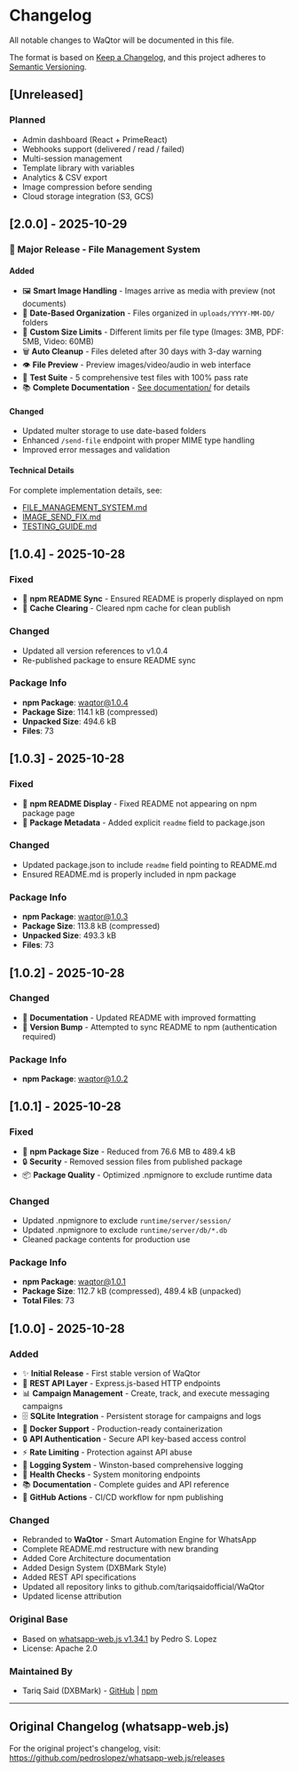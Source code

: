 # Changelog

All notable changes to WaQtor will be documented in this file.

The format is based on [Keep a Changelog](https://keepachangelog.com/en/1.0.0/),
and this project adheres to [Semantic Versioning](https://semver.org/spec/v2.0.0.html).

## [Unreleased]

### Planned
- Admin dashboard (React + PrimeReact)
- Webhooks support (delivered / read / failed)
- Multi-session management
- Template library with variables
- Analytics & CSV export
- Image compression before sending
- Cloud storage integration (S3, GCS)

## [2.0.0] - 2025-10-29

### 🎉 Major Release - File Management System

#### Added
- 🖼️ **Smart Image Handling** - Images arrive as media with preview (not documents)
- 📁 **Date-Based Organization** - Files organized in `uploads/YYYY-MM-DD/` folders
- 📏 **Custom Size Limits** - Different limits per file type (Images: 3MB, PDF: 5MB, Video: 60MB)
- 🗑️ **Auto Cleanup** - Files deleted after 30 days with 3-day warning
- 👁️ **File Preview** - Preview images/video/audio in web interface
- 🧪 **Test Suite** - 5 comprehensive test files with 100% pass rate
- 📚 **Complete Documentation** - [See documentation/](documentation/) for details

#### Changed
- Updated multer storage to use date-based folders
- Enhanced `/send-file` endpoint with proper MIME type handling
- Improved error messages and validation

#### Technical Details
For complete implementation details, see:
- [FILE_MANAGEMENT_SYSTEM.md](documentation/FILE_MANAGEMENT_SYSTEM.md)
- [IMAGE_SEND_FIX.md](documentation/IMAGE_SEND_FIX.md)
- [TESTING_GUIDE.md](tests/TESTING_GUIDE.md)

## [1.0.4] - 2025-10-28

### Fixed
- 🐛 **npm README Sync** - Ensured README is properly displayed on npm
- 🔄 **Cache Clearing** - Cleared npm cache for clean publish

### Changed
- Updated all version references to v1.0.4
- Re-published package to ensure README sync

### Package Info
- **npm Package**: [waqtor@1.0.4](https://www.npmjs.com/package/waqtor)
- **Package Size**: 114.1 kB (compressed)
- **Unpacked Size**: 494.6 kB
- **Files**: 73

## [1.0.3] - 2025-10-28

### Fixed
- 🐛 **npm README Display** - Fixed README not appearing on npm package page
- 📄 **Package Metadata** - Added explicit `readme` field to package.json

### Changed
- Updated package.json to include `readme` field pointing to README.md
- Ensured README.md is properly included in npm package

### Package Info
- **npm Package**: [waqtor@1.0.3](https://www.npmjs.com/package/waqtor)
- **Package Size**: 113.8 kB (compressed)
- **Unpacked Size**: 493.3 kB
- **Files**: 73

## [1.0.2] - 2025-10-28

### Changed
- 📝 **Documentation** - Updated README with improved formatting
- 🔧 **Version Bump** - Attempted to sync README to npm (authentication required)

### Package Info
- **npm Package**: [waqtor@1.0.2](https://www.npmjs.com/package/waqtor)

## [1.0.1] - 2025-10-28

### Fixed
- 🐛 **npm Package Size** - Reduced from 76.6 MB to 489.4 kB
- 🔒 **Security** - Removed session files from published package
- 📦 **Package Quality** - Optimized .npmignore to exclude runtime data

### Changed
- Updated .npmignore to exclude `runtime/server/session/`
- Updated .npmignore to exclude `runtime/server/db/*.db`
- Cleaned package contents for production use

### Package Info
- **npm Package**: [waqtor@1.0.1](https://www.npmjs.com/package/waqtor)
- **Package Size**: 112.7 kB (compressed), 489.4 kB (unpacked)
- **Total Files**: 73

## [1.0.0] - 2025-10-28

### Added
- ✨ **Initial Release** - First stable version of WaQtor
- 🚀 **REST API Layer** - Express.js-based HTTP endpoints
- 📊 **Campaign Management** - Create, track, and execute messaging campaigns
- 🗄️ **SQLite Integration** - Persistent storage for campaigns and logs
- 🐳 **Docker Support** - Production-ready containerization
- 🔒 **API Authentication** - Secure API key-based access control
- ⚡ **Rate Limiting** - Protection against API abuse
- 📝 **Logging System** - Winston-based comprehensive logging
- 🏥 **Health Checks** - System monitoring endpoints
- 📚 **Documentation** - Complete guides and API reference
- 🔐 **GitHub Actions** - CI/CD workflow for npm publishing

### Changed
- Rebranded to **WaQtor** - Smart Automation Engine for WhatsApp
- Complete README.md restructure with new branding
- Added Core Architecture documentation
- Added Design System (DXBMark Style)
- Added REST API specifications
- Updated all repository links to github.com/tariqsaidofficial/WaQtor
- Updated license attribution

### Original Base
- Based on [whatsapp-web.js v1.34.1](https://github.com/pedroslopez/whatsapp-web.js) by Pedro S. Lopez
- License: Apache 2.0

### Maintained By
- Tariq Said (DXBMark) - [GitHub](https://github.com/tariqsaidofficial) | [npm](https://www.npmjs.com/~tariqsaidofficial)

---

## Original Changelog (whatsapp-web.js)

For the original project's changelog, visit:
https://github.com/pedroslopez/whatsapp-web.js/releases

